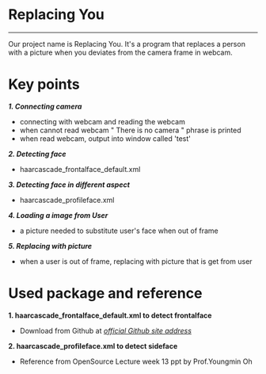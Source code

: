 # Replacing You

--- 
Our project name is Replacing You. It's a program that replaces a person with a picture when you deviates from the camera frame in webcam.


# Key points

***1. Connecting camera***
- connecting with webcam and reading the webcam
- when cannot read webcam " There is no camera " phrase is printed
- when read webcam, output into window called 'test'

***2. Detecting face***
- haarcascade_frontalface_default.xml

***3. Detecting face in different aspect***
- haarcascade_profileface.xml

***4. Loading a image from User***
- a picture needed to substitute user's face when out of frame

***5. Replacing with picture***
- when a user is out of frame, replacing with picture that is get from user

# Used package and reference
**1. haarcascade_frontalface_default.xml to detect frontalface**
- Download from Github at [*official Github site address*](https://github.com/opencv/opencv/tree/master/data/haarcascades)

**2. haarcascade_profileface.xml to detect sideface**
- Reference from OpenSource Lecture week 13 ppt by Prof.Youngmin Oh
